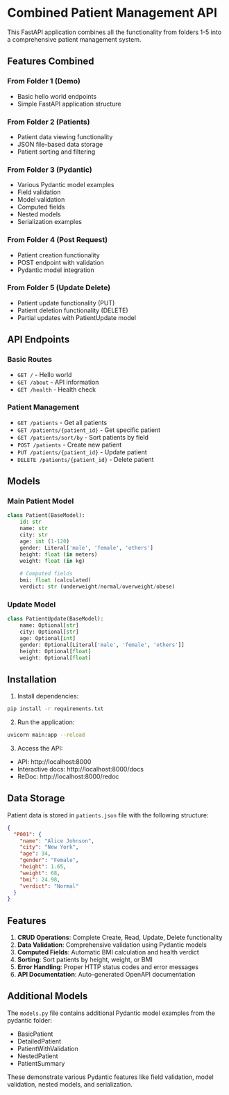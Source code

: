 # Combined Patient Management API

This FastAPI application combines all the functionality from folders 1-5 into a comprehensive patient management system.

## Features Combined

### From Folder 1 (Demo)
- Basic hello world endpoints
- Simple FastAPI application structure

### From Folder 2 (Patients)
- Patient data viewing functionality
- JSON file-based data storage
- Patient sorting and filtering

### From Folder 3 (Pydantic)
- Various Pydantic model examples
- Field validation
- Model validation
- Computed fields
- Nested models
- Serialization examples

### From Folder 4 (Post Request)
- Patient creation functionality
- POST endpoint with validation
- Pydantic model integration

### From Folder 5 (Update Delete)
- Patient update functionality (PUT)
- Patient deletion functionality (DELETE)
- Partial updates with PatientUpdate model

## API Endpoints

### Basic Routes
- `GET /` - Hello world
- `GET /about` - API information
- `GET /health` - Health check

### Patient Management
- `GET /patients` - Get all patients
- `GET /patients/{patient_id}` - Get specific patient
- `GET /patients/sort/by` - Sort patients by field
- `POST /patients` - Create new patient
- `PUT /patients/{patient_id}` - Update patient
- `DELETE /patients/{patient_id}` - Delete patient

## Models

### Main Patient Model
```python
class Patient(BaseModel):
    id: str
    name: str
    city: str
    age: int (1-120)
    gender: Literal['male', 'female', 'others']
    height: float (in meters)
    weight: float (in kg)
    
    # Computed fields
    bmi: float (calculated)
    verdict: str (underweight/normal/overweight/obese)
```

### Update Model
```python
class PatientUpdate(BaseModel):
    name: Optional[str]
    city: Optional[str]
    age: Optional[int]
    gender: Optional[Literal['male', 'female', 'others']]
    height: Optional[float]
    weight: Optional[float]
```

## Installation

1. Install dependencies:
```bash
pip install -r requirements.txt
```

2. Run the application:
```bash
uvicorn main:app --reload
```

3. Access the API:
- API: http://localhost:8000
- Interactive docs: http://localhost:8000/docs
- ReDoc: http://localhost:8000/redoc

## Data Storage

Patient data is stored in `patients.json` file with the following structure:

```json
{
  "P001": {
    "name": "Alice Johnson",
    "city": "New York",
    "age": 34,
    "gender": "Female",
    "height": 1.65,
    "weight": 68,
    "bmi": 24.98,
    "verdict": "Normal"
  }
}
```

## Features

1. **CRUD Operations**: Complete Create, Read, Update, Delete functionality
2. **Data Validation**: Comprehensive validation using Pydantic models
3. **Computed Fields**: Automatic BMI calculation and health verdict
4. **Sorting**: Sort patients by height, weight, or BMI
5. **Error Handling**: Proper HTTP status codes and error messages
6. **API Documentation**: Auto-generated OpenAPI documentation

## Additional Models

The `models.py` file contains additional Pydantic model examples from the pydantic folder:
- BasicPatient
- DetailedPatient
- PatientWithValidation
- NestedPatient
- PatientSummary

These demonstrate various Pydantic features like field validation, model validation, nested models, and serialization.